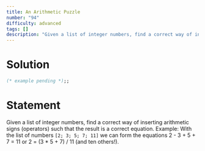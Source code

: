 ```yaml
---
title: An Arithmetic Puzzle
number: "94"
difficulty: advanced
tags: []
description: "Given a list of integer numbers, find a correct way of inserting arithmetic signs to form a correct equation."
---
```


# Solution

```ocaml
(* example pending *);;
```

# Statement

Given a list of integer numbers, find a correct way of inserting
arithmetic signs (operators) such that the result is a correct equation.
Example: With the list of numbers `[2; 3; 5; 7; 11]` we can form the
equations 2 - 3 + 5 + 7 = 11 or 2 = (3 * 5 + 7) / 11 (and ten others!).
